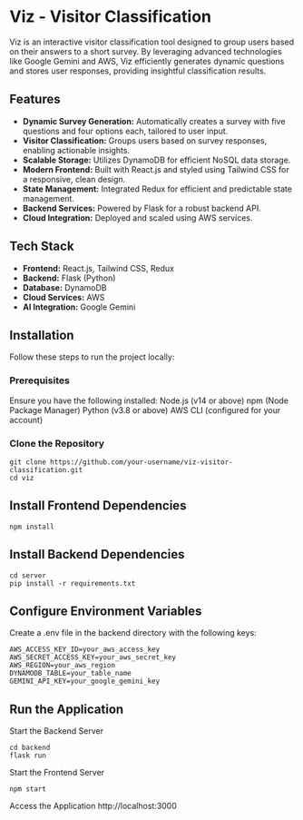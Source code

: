 # Viz - Visitor Classification

Viz is an interactive visitor classification tool designed to group users based on their answers to a short survey. By leveraging advanced technologies like Google Gemini and AWS, Viz efficiently generates dynamic questions and stores user responses, providing insightful classification results.

## Features
- **Dynamic Survey Generation:** Automatically creates a survey with five questions and four options each, tailored to user input.
- **Visitor Classification:** Groups users based on survey responses, enabling actionable insights.
- **Scalable Storage:** Utilizes DynamoDB for efficient NoSQL data storage.
- **Modern Frontend:** Built with React.js and styled using Tailwind CSS for a responsive, clean design.
- **State Management:** Integrated Redux for efficient and predictable state management.
- **Backend Services:** Powered by Flask for a robust backend API.
- **Cloud Integration:** Deployed and scaled using AWS services.

## Tech Stack
- **Frontend:** React.js, Tailwind CSS, Redux
- **Backend:** Flask (Python)
- **Database:** DynamoDB
- **Cloud Services:** AWS
- **AI Integration:** Google Gemini

## Installation

Follow these steps to run the project locally:

### Prerequisites

Ensure you have the following installed:
Node.js (v14 or above)
npm (Node Package Manager)
Python (v3.8 or above)
AWS CLI (configured for your account)


### Clone the Repository
```
git clone https://github.com/your-username/viz-visitor-classification.git
cd viz
```

## Install Frontend Dependencies
```
npm install
```
## Install Backend Dependencies
```
cd server
pip install -r requirements.txt
```

## Configure Environment Variables
Create a .env file in the backend directory with the following keys:
```
AWS_ACCESS_KEY_ID=your_aws_access_key  
AWS_SECRET_ACCESS_KEY=your_aws_secret_key  
AWS_REGION=your_aws_region  
DYNAMODB_TABLE=your_table_name  
GEMINI_API_KEY=your_google_gemini_key
```

## Run the Application
Start the Backend Server
```
cd backend
flask run
```

Start the Frontend Server
```
npm start
```

Access the Application
http://localhost:3000
